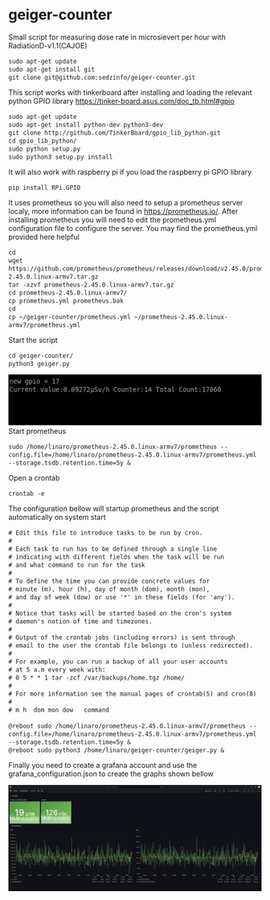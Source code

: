 # geiger-counter
Small script for measuring dose rate in microsievert per hour with RadiationD-v1.1(CAJOE)

```
sudo apt-get update
sudo apt-get install git
git clone git@github.com:sedzinfo/geiger-counter.git
```

This script works with tinkerboard after installing and loading the relevant python GPIO library https://tinker-board.asus.com/doc_tb.html#gpio
```
sudo apt-get update
sudo apt-get install python-dev python3-dev
git clone http://github.com/TinkerBoard/gpio_lib_python.git
cd gpio_lib_python/
sudo python setup.py
sudo python3 setup.py install
```

It will also work with raspberry pi if you load the raspberry pi GPIO library
```
pip install RPi.GPIO
```

It uses prometheus so you will also need to setup a prometheus server localy, more information can be found in https://prometheus.io/. After installing prometheus you will need to edit the prometheus.yml configuration file to configure the server. You may find the prometheus.yml provided here helpful
```
cd
wget https://github.com/prometheus/prometheus/releases/download/v2.45.0/prometheus-2.45.0.linux-armv7.tar.gz
tar -xzvf prometheus-2.45.0.linux-armv7.tar.gz
cd prometheus-2.45.0.linux-armv7/
cp prometheus.yml prometheus.bak
cd
cp ~/geiger-counter/prometheus.yml ~/prometheus-2.45.0.linux-armv7/prometheus.yml
```
Start the script
```
cd geiger-counter/
python3 geiger.py
```
![Alt text](https://github.com/sedzinfo/geiger-counter/blob/main/script.png)
Start prometheus
```
sudo /home/linaro/prometheus-2.45.0.linux-armv7/prometheus --config.file=/home/linaro/prometheus-2.45.0.linux-armv7/prometheus.yml --storage.tsdb.retention.time=5y &
```
Open a crontab
```
crontab -e
```
The configuration bellow will startup prometheus and the script automatically on system start

```
# Edit this file to introduce tasks to be run by cron.
# 
# Each task to run has to be defined through a single line
# indicating with different fields when the task will be run
# and what command to run for the task
# 
# To define the time you can provide concrete values for
# minute (m), hour (h), day of month (dom), month (mon),
# and day of week (dow) or use '*' in these fields (for 'any').
# 
# Notice that tasks will be started based on the cron's system
# daemon's notion of time and timezones.
# 
# Output of the crontab jobs (including errors) is sent through
# email to the user the crontab file belongs to (unless redirected).
# 
# For example, you can run a backup of all your user accounts
# at 5 a.m every week with:
# 0 5 * * 1 tar -zcf /var/backups/home.tgz /home/
# 
# For more information see the manual pages of crontab(5) and cron(8)
# 
# m h  dom mon dow   command

@reboot sudo /home/linaro/prometheus-2.45.0.linux-armv7/prometheus --config.file=/home/linaro/prometheus-2.45.0.linux-armv7/prometheus.yml --storage.tsdb.retention.time=5y &
@reboot sudo python3 /home/linaro/geiger-counter/geiger.py &
```

Finally you need to create a grafana account and use the grafana_configuration.json to create the graphs shown bellow

![Alt text](https://github.com/sedzinfo/geiger-counter/blob/main/grafana.png)
